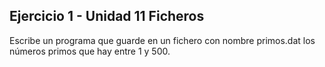 ## Ejercicio 1 - Unidad 11 Ficheros

Escribe un programa que guarde en un fichero con nombre primos.dat los
números primos que hay entre 1 y 500.